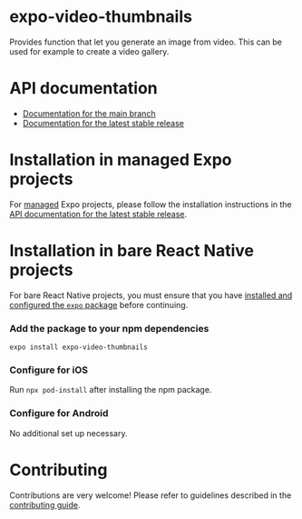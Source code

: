 # expo-video-thumbnails

Provides function that let you generate an image from video. This can be used for example to create a video gallery.

# API documentation

- [Documentation for the main branch](https://github.com/expo/expo/blob/main/docs/pages/versions/unversioned/sdk/video-thumbnails.mdx)
- [Documentation for the latest stable release](https://docs.expo.dev/versions/latest/sdk/video-thumbnails/)

# Installation in managed Expo projects

For [managed](https://docs.expo.dev/versions/latest/introduction/managed-vs-bare/) Expo projects, please follow the installation instructions in the [API documentation for the latest stable release](https://docs.expo.dev/versions/latest/sdk/video-thumbnails/).

# Installation in bare React Native projects

For bare React Native projects, you must ensure that you have [installed and configured the `expo` package](https://docs.expo.dev/bare/installing-expo-modules/) before continuing.

### Add the package to your npm dependencies

```
expo install expo-video-thumbnails
```

### Configure for iOS

Run `npx pod-install` after installing the npm package.

### Configure for Android

No additional set up necessary.

# Contributing

Contributions are very welcome! Please refer to guidelines described in the [contributing guide](https://github.com/expo/expo#contributing).
